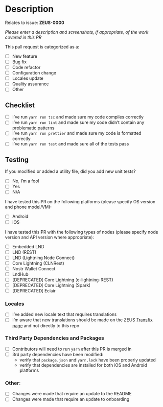 # Description

Relates to issue: **ZEUS-0000**

_Please enter a description and screenshots, if appropriate, of the work covered in this PR_

This pull request is categorized as a:

- [ ] New feature
- [ ] Bug fix
- [ ] Code refactor
- [ ] Configuration change
- [ ] Locales update
- [ ] Quality assurance
- [ ] Other

## Checklist
- [ ] I’ve run `yarn run tsc` and made sure my code compiles correctly
- [ ] I’ve run `yarn run lint` and made sure my code didn’t contain any problematic patterns
- [ ] I’ve run `yarn run prettier` and made sure my code is formatted correctly
- [ ] I’ve run `yarn run test` and made sure all of the tests pass

## Testing

If you modified or added a utility file, did you add new unit tests?

- [ ] No, I’m a fool
- [ ] Yes
- [ ] N/A

I have tested this PR on the following platforms (please specify OS version and phone model/VM):

- [ ] Android
- [ ] iOS

I have tested this PR with the following types of nodes (please specify node version and API version where appropriate):

- [ ] Embedded LND
- [ ] LND (REST)
- [ ] LND (Lightning Node Connect)
- [ ] Core Lightning (CLNRest)
- [ ] Nostr Wallet Connect
- [ ] LndHub
- [ ] [DEPRECATED] Core Lightning (c-lightning-REST)
- [ ] [DEPRECATED] Core Lightning (Spark)
- [ ] [DEPRECATED] Eclair

### Locales
- [ ] I’ve added new locale text that requires translations
- [ ] I’m aware that new translations should be made on the ZEUS [Transfix page](https://app.transifex.com/ZeusLN/zeus/) and not directly to this repo

### Third Party Dependencies and Packages

- [ ] Contributors will need to run `yarn` after this PR is merged in
- [ ] 3rd party dependencies have been modified:
    * verify that `package.json` and `yarn.lock` have been properly updated
    * verify that dependencies are installed for both iOS and Android platforms

### Other:

- [ ] Changes were made that require an update to the README
- [ ] Changes were made that require an update to onboarding
